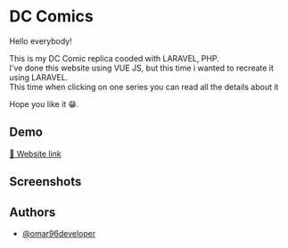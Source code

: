 
# DC Comics

Hello everybody!  

This is my DC Comic replica cooded with LARAVEL, PHP.  
I've done this website using VUE JS, but this time i wanted to recreate it using LARAVEL.  
This time when clicking on one series you can read all the details about it  

Hope you like it 😁.
## Demo

[🔗 Website link](https://spotify-proj.netlify.app/)




## Screenshots




## Authors

- [@omar96developer](https://github.com/omar96developer)

